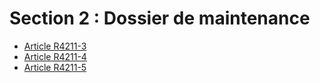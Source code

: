 #  Section 2 : Dossier de maintenance

* [Article R4211-3](./LEGIARTI000024769357.md)
* [Article R4211-4](./LEGIARTI000018532569.md)
* [Article R4211-5](./LEGIARTI000018532567.md)
